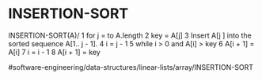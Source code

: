 # INSERTION-SORT
INSERTION-SORT(A)/ 
1 for j = to A.length 
2   key = A[j] 
3  Insert A[j ] into the sorted sequence A[1.. j -  1]. 
4 i = j -  1 
5 while i > 0 and A[i] > key 
6   A[i + 1] = A[i] 
7   i = i -  1 
8 A[i + 1] = key


#software-engineering/data-structures/linear-lists/array/INSERTION-SORT
